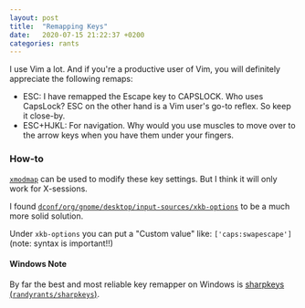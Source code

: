 ```yaml
---
layout: post
title:  "Remapping Keys"
date:   2020-07-15 21:22:37 +0200
categories: rants
---
```


I use Vim a lot. And if you're a productive user of Vim, you will definitely appreciate the following remaps:

- ESC: I have remapped the Escape key to CAPSLOCK. Who uses CapsLock? ESC on the other hand is a Vim user's go-to reflex. So keep it close-by.
- ESC+HJKL: For navigation. Why would you use muscles to move over to the arrow keys when you have them under your fingers.

### How-to
[`xmodmap`](http://manpages.ubuntu.com/manpages/trusty/man1/xmodmap.1.html) can be used to modify these key settings. But I think it will only work for X-sessions.

I found [`dconf/org/gnome/desktop/input-sources/xkb-options`](https://wiki.gnome.org/Projects/dconf) to be a much more solid solution.

Under `xkb-options` you can put a "Custom value" like: `['caps:swapescape']` (note: syntax is important!!)

#### Windows Note
By far the best and most reliable key remapper on Windows is [sharpkeys (`randyrants/sharpkeys`)](https://github.com/randyrants/sharpkeys).